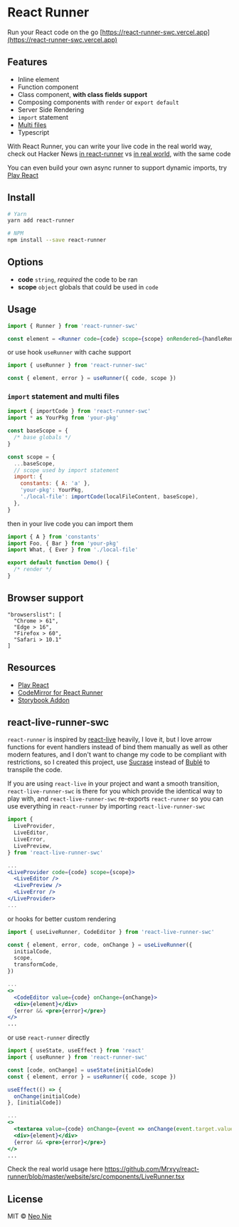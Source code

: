 # React Runner

Run your React code on the go [https://react-runner-swc.vercel.app](https://react-runner-swc.vercel.app)

## Features

- Inline element
- Function component
- Class component, **with class fields support**
- Composing components with `render` or `export default`
- Server Side Rendering
- `import` statement
- [Multi files](https://react-runner-swc.vercel.app/#multi-files)
- Typescript

With React Runner, you can write your live code in the real world way, check out Hacker News [in react-runner](https://react-runner-swc.vercel.app/#hacker-news) vs [in real world](https://react-runner-swc.vercel.app/examples/hacker-news), with the same code

You can even build your own async runner to support dynamic imports, try [Play React](https://play-react.vercel.app)

## Install

```bash
# Yarn
yarn add react-runner

# NPM
npm install --save react-runner
```

## Options

- **code** `string`, _required_ the code to be ran
- **scope** `object` globals that could be used in `code`

## Usage

```jsx
import { Runner } from 'react-runner-swc'

const element = <Runner code={code} scope={scope} onRendered={handleRendered} />
```

or use hook `useRunner` with cache support

```jsx
import { useRunner } from 'react-runner-swc'

const { element, error } = useRunner({ code, scope })
```

### `import` statement and multi files

```js
import { importCode } from 'react-runner-swc'
import * as YourPkg from 'your-pkg'

const baseScope = {
  /* base globals */
}

const scope = {
  ...baseScope,
  // scope used by import statement
  import: {
    constants: { A: 'a' },
    'your-pkg': YourPkg,
    './local-file': importCode(localFileContent, baseScope),
  },
}
```

then in your live code you can import them

```js
import { A } from 'constants'
import Foo, { Bar } from 'your-pkg'
import What, { Ever } from './local-file'

export default function Demo() {
  /* render */
}
```

## Browser support

```
"browserslist": [
  "Chrome > 61",
  "Edge > 16",
  "Firefox > 60",
  "Safari > 10.1"
]
```

## Resources

- [Play React](https://play-react.vercel.app/)
- [CodeMirror for React Runner](https://react-runner-codemirror.vercel.app/)
- [Storybook Addon](https://storybook.js.org/addons/storybook-addon-react-runner/)

## react-live-runner-swc

`react-runner` is inspired by [react-live](https://github.com/FormidableLabs/react-live) heavily,
I love it, but I love arrow functions for event handlers instead of bind them manually as well as other modern features,
and I don't want to change my code to be compliant with restrictions, so I created this project,
use [Sucrase](https://github.com/alangpierce/sucrase) instead of [Bublé](https://github.com/bublejs/buble) to transpile the code.

If you are using `react-live` in your project and want a smooth transition, `react-live-runner-swc` is there for you which provide the identical way to play with, and `react-live-runner-swc` re-exports `react-runner` so you can use everything in `react-runner` by importing `react-live-runner-swc`

```jsx
import {
  LiveProvider,
  LiveEditor,
  LiveError,
  LivePreview,
} from 'react-live-runner-swc'

...
<LiveProvider code={code} scope={scope}>
  <LiveEditor />
  <LivePreview />
  <LiveError />
</LiveProvider>
...
```

or hooks for better custom rendering

```jsx
import { useLiveRunner, CodeEditor } from 'react-live-runner-swc'

const { element, error, code, onChange } = useLiveRunner({
  initialCode,
  scope,
  transformCode,
})

...
<>
  <CodeEditor value={code} onChange={onChange}>
  <div>{element}</div>
  {error && <pre>{error}</pre>}
</>
...
```

or use `react-runner` directly

```jsx
import { useState, useEffect } from 'react'
import { useRunner } from 'react-runner-swc'

const [code, onChange] = useState(initialCode)
const { element, error } = useRunner({ code, scope })

useEffect(() => {
  onChange(initialCode)
}, [initialCode])

...
<>
  <textarea value={code} onChange={event => onChange(event.target.value)}>
  <div>{element}</div>
  {error && <pre>{error}</pre>}
</>
...
```

Check the real world usage here https://github.com/Mrxyy/react-runner/blob/master/website/src/components/LiveRunner.tsx

## License

MIT © [Neo Nie](https://github.com/nihgwu)
